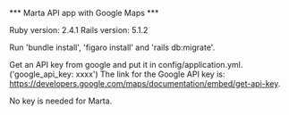 *** Marta API app with Google Maps ***

Ruby version: 2.4.1
Rails version: 5.1.2

Run 'bundle install', 'figaro install' and 'rails db:migrate'.

Get an API key from google and put it in config/application.yml.  ('google_api_key: xxxx')  The link for the Google API key is: https://developers.google.com/maps/documentation/embed/get-api-key.

No key is needed for Marta.